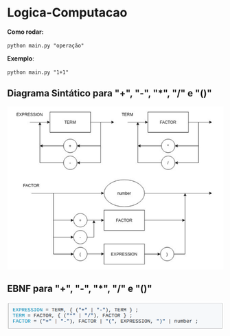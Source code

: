 # Logica-Computacao

**Como rodar:**

`python main.py "operação"`

**Exemplo**:

`python main.py "1+1"`

## Diagrama Sintático para "+", "-", "*", "/" e "()"

![](diagrama_parentesis.png)

## EBNF para "+", "-", "*", "/" e "()"

![](EBNF_parentesis.png)
